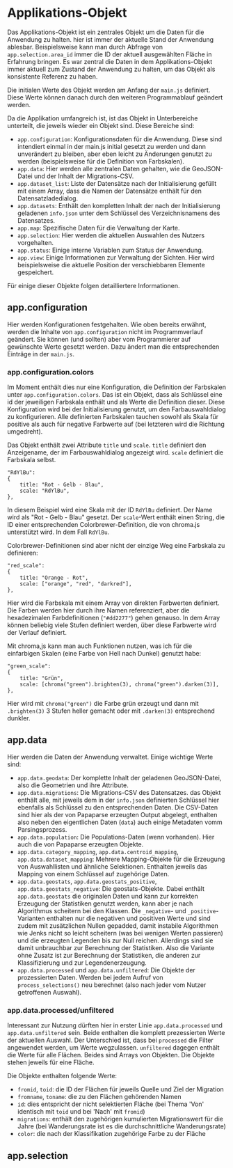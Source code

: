 # Applikations-Objekt

Das Applikations-Objekt ist ein zentrales Objekt um die Daten für die Anwendung zu halten. hier ist immer der aktuelle Stand der Anwendung ablesbar. Beispielsweise kann man durch Abfrage von `app.selection.area_id` immer die ID der aktuell ausgewählten Fläche in Erfahrung bringen. Es war zentral die Daten in dem Applikations-Objekt immer aktuell zum Zustand der Anwendung zu halten, um das Objekt als konsistente Referenz zu haben.

Die initialen Werte des Objekt werden am Anfang der `main.js` definiert. Diese Werte können danach durch den weiteren Programmablauf geändert werden.

Da die Applikation umfangreich ist, ist das Objekt in Unterbereiche unterteilt, die jeweils wieder ein Objekt sind. Diese Bereiche sind:

 * `app.configuration`: Konfigurationsdaten für die Anwendung. Diese sind intendiert einmal in der main.js initial gesetzt zu werden und dann unverändert zu bleiben, aber eben leicht zu Änderungen genutzt zu werden (beispielsweise für die Definition von Farbskalen).
 * `app.data`: Hier werden alle zentralen Daten gehalten, wie die GeoJSON-Datei und der Inhalt der Migrations-CSV.
 * `app.dataset_list`: Liste der Datensätze nach der Initialisierung gefüllt mit einem Array, dass die Namen der Datensätze enthält für den Datensatzladedialog.
 * `app.datasets`: Enthält den kompletten Inhalt der nach der Initialisierung geladenen `info.json` unter dem Schlüssel des Verzeichnisnamens des Datensatzes.
 * `app.map`: Spezifische Daten für die Verwaltung der Karte.
 * `app.selection`: Hier werden die aktuellen Auswahlen des Nutzers vorgehalten.
 * `app.status`: Einige interne Variablen zum Status der Anwendung.
 * `app.view`: Einige Informationen zur Verwaltung der Sichten. Hier wird beispielsweise die aktuelle Position der verschiebbaren Elemente gespeichert.

Für einige dieser Objekte folgen detailliertere Informationen.

## app.configuration

Hier werden Konfigurationen festgehalten. Wie oben bereits erwähnt, werden die Inhalte von `app.configuration` nicht im Programmverlauf geändert. Sie können (und sollten) aber vom Programmierer auf gewünschte Werte gesetzt werden. Dazu ändert man die entsprechenden Einträge in der `main.js`.

### app.configuration.colors

Im Moment enthält dies nur eine Konfiguration, die Definition der Farbskalen unter `app.configuration.colors`. Das ist ein Objekt, dass als Schlüssel eine id der jeweiligen Farbskala enthält und als Werte die Definition dieser. Diese Konfiguration wird bei der Initialisierung genutzt, um den Farbauswahldialog zu konfigurieren. Alle definierten Farbskalen tauchen sowohl als Skala für positive als auch für negative Farbwerte auf (bei letzteren wird die Richtung umgedreht).

Das Objekt enthält zwei Attribute `title` und `scale`. `title` definiert den Anzeigename, der im Farbauswahldialog angezeigt wird. `scale` definiert die Farbskala selbst.

```
"RdYlBu":
{
	title: "Rot - Gelb - Blau",
	scale: "RdYlBu",
},
```
In diesem Beispiel wird eine Skala mit der ID `RdYlBu` definiert. Der Name wird als "Rot - Gelb - Blau" gesetzt. Der `scale`-Wert enthält einen String, die ID einer entsprechenden Colorbrewer-Definition, die von chroma.js unterstützt wird. In dem Fall `RdYlBu`.

Colorbrewer-Definitionen sind aber nicht der einzige Weg eine Farbskala zu definieren:
```
"red_scale":
{
	title: "Orange - Rot",
	scale: ["orange", "red", "darkred"],
},
```
Hier wird die Farbskala mit einem Array von direkten Farbwerten definiert. Die Farben werden hier durch ihre Namen referenziert, aber die hexadezimalen Farbdefinitionen (`"#dd2277"`) gehen genauso. In dem Array können beliebig viele Stufen definiert werden, über diese Farbwerte wird der Verlauf definiert.

Mit chroma,js kann man auch Funktionen nutzen, was ich für die einfarbigen Skalen (eine Farbe von Hell nach Dunkel) genutzt habe:

```
"green_scale":
{
	title: "Grün",
	scale: [chroma("green").brighten(3), chroma("green").darken(3)],
},
```
Hier wird mit `chroma("green")` die Farbe grün erzeugt und dann mit `.brighten(3)` 3 Stufen heller gemacht oder mit `.darken(3)` entsprechend dunkler.

## app.data

Hier werden die Daten der Anwendung verwaltet. Einige wichtige Werte sind:

 * `app.data.geodata`: Der komplette Inhalt der geladenen GeoJSON-Datei, also die Geometrien und ihre Attribute.
 * `app.data.migrations`: Die Migrations-CSV des Datensatzes. das Objekt enthält alle, mit jeweils dem in der `info.json` definierten Schlüssel hier ebenfalls als Schlüssel zu den entsprechenden Daten. Die CSV-Daten sind hier als der von Papaparse erzeugten Output abgelegt, enthalten also neben den eigentlichen Daten (`data`) auch einige Metadaten vomm Parsingsprozess.
 * `app.data.population`: Die Populations-Daten (wenn vorhanden). Hier auch die von Papaparse erzeugten Objekte.
 * `app.data.category_mapping`, `app.data.centroid_mapping`, `app.data.dataset_mapping`: Mehrere Mapping-Objekte für die Erzeugung von Auswahllisten und ähnliche Selektionen. Enthalten jeweils das Mapping von einem Schlüssel auf zugehörige Daten.
 * `app.data.geostats`, `app.data.geostats_positive`, `app.data.geostats_negative`: Die geostats-Objekte. Dabei enthält `app.data.geostats` die originalen Daten und kann zur korrekten Erzeugung der Statistiken genutzt werden, kann aber je nach Algorithmus scheitern bei den Klassen. Die `_negative`- und `_positive`-Varianten enthalten nur die negativen und positiven Werte und sind zudem mit zusätzlichen Nullen gepadded, damit instabile Algorithmen wie Jenks nicht so leicht scheitern (was bei wenigen Werten passieren) und die erzeugten Legenden bis zur Null reichen. Allerdings sind sie damit unbrauchbar zur Berechnung der Statistiken. Also die Variante ohne Zusatz ist zur Berechnung der Statistiken, die anderen zur Klassifizierung und zur Legendenerzeugung.
 * `app.data.processed` und `app.data.unfiltered`: Die Objekte der prozessierten Daten. Werden bei jedem Aufruf von `process_selections()` neu berechnet (also nach jeder vom Nutzer getroffenen Auswahl).

### app.data.processed/unfiltered

Interessant zur Nutzung dürften hier in erster Linie `app.data.processed` und `app.data.unfiltered` sein. Beide enthalten die komplett prezessierten Werte der aktuellen Auswahl. Der Unterschied ist, dass bei `processed` die Filter angewendet werden, um Werte wegzulassen. `unfiltered` dagegen enthält die Werte für alle Flächen. Beides sind Arrays von Objekten. Die Objekte stehen jeweils für eine Fläche.

Die Objekte enthalten folgende Werte:

 * `fromid`, `toid`: die ID der Flächen für jeweils Quelle und Ziel der Migration
 * `fromname`, `toname`: die zu den Flächen gehörenden Namen
 * `id`: dies entspricht der nicht selektierten Fläche (bei Thema 'Von' identisch mit `toid` und bei 'Nach' mit `fromid`)
 * `migrations`: enthält den zugehörigen kumulierten Migrationswert für die Jahre (bei Wanderungsrate ist es die durchschnittliche Wanderungsrate)
 * `color`: die nach der Klassifikation zugehörige Farbe zu der Fläche

## app.selection
